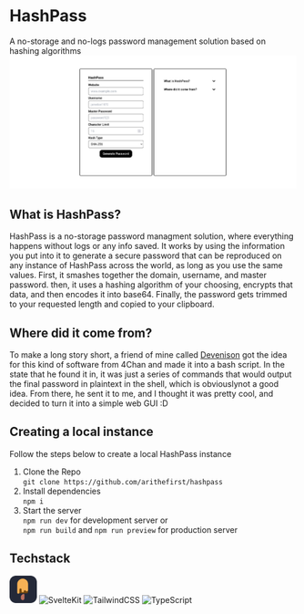 # HashPass

A no-storage and no-logs password management solution based on hashing algorithms
<img width="660px" src="/static/card.png">

## What is HashPass?

HashPass is a no-storage password managment solution, where everything happens without logs or any info saved. It works by using the information you put into it to generate a secure password that can be reproduced on any instance of HashPass across the world, as long as you use the same values. First, it smashes together the domain, username, and master password. then, it uses a hashing algorithm of your choosing, encrypts that data, and then encodes it into base64. Finally, the password gets trimmed to your requested length and copied to your clipboard.

## Where did it come from?

To make a long story short, a friend of mine called [Devenison](https://devenison.com) got the idea for this kind of software from 4Chan and made it into a bash script. In the state that he found it in, it was just a series of commands that would output the final password in plaintext in the shell, which is obviouslynot a good idea. From there, he sent it to me, and I thought it was pretty cool, and decided to turn it into a simple web GUI :D

## Creating a local instance

Follow the steps below to create a local HashPass instance

1. Clone the Repo<br>
   `git clone https://github.com/arithefirst/hashpass`
2. Install dependencies<br>
   `npm i`
3. Start the server<br>
   `npm run dev` for development server or<br>
   `npm run build` and `npm run preview` for production server

## Techstack

<img height="48px" src="https://raw.githubusercontent.com/arithefirst/hashpass/refs/heads/master/README-DEPS/meltui.svg" title="MeltUI"> <img src="https://go-skill-icons.vercel.app/api/icons?i=svelte" title="SvelteKit"> <img src="https://go-skill-icons.vercel.app/api/icons?i=tailwindcss" title="TailwindCSS"> <img src="https://go-skill-icons.vercel.app/api/icons?i=typescript" title="TypeScript">
